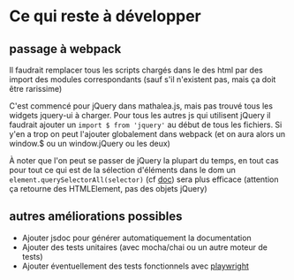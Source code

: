 # Ce qui reste à développer

## passage à webpack

Il faudrait remplacer tous les scripts chargés dans le <head> des html par des import des modules correspondants (sauf s'il n'existent pas, mais ça doit être rarissime)

C'est commencé pour jQuery dans mathalea.js, mais pas trouvé tous les widgets jquery-ui à charger.
Pour tous les autres js qui utilisent jQuery il faudrait ajouter un `import $ from 'jquery'` au début de tous les fichiers. Si y'en a trop on peut l'ajouter globalement dans webpack (et on aura alors un window.$ ou un window.jQuery ou les deux)

À noter que l'on peut se passer de jQuery la plupart du temps, en tout cas pour tout ce qui est de la sélection d'éléments dans le dom un `element.querySelectorAll(selector)` (cf [doc](https://developer.mozilla.org/fr/docs/Web/API/Document/querySelectorAll)) sera plus efficace (attention ça retourne des HTMLElement, pas des objets jQuery)

## autres améliorations possibles
* Ajouter jsdoc pour générer automatiquement la documentation
* Ajouter des tests unitaires (avec mocha/chai ou un autre moteur de tests)
* Ajouter éventuellement des tests fonctionnels avec [playwright](https://playwright.dev/)
